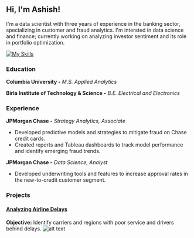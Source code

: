 ## Hi, I'm Ashish! 
I'm a data scientist with three years of experience in the banking sector, specializing in customer and fraud analytics. I'm intersted in data science and finance; currently working on analyzing investor sentiment and its role in portfolio optimization.

[![My Skills](https://skillicons.dev/icons?i=py,r,sklearn,tensorflow,postgres,mongodb,git)](https://skillicons.dev)
### Education
**Columbia University -** *M.S. Applied Analytics*

**Birla Institute of Technology & Science -** *B.E. Electrical and Electronics*

### Experience
**JPMorgan Chase -** *Strategy Analytics, Associate*
- Developed predictive models and strategies to mitigate fraud on Chase credit cards.
- Created reports and Tableau dashboards to track model performance and identify emerging fraud trends.

**JPMorgan Chase -** *Data Science, Analyst*
- Developed underwriting tools and features to increase approval rates in the new-to-credit customer segment.


### Projects
#### [Analyzing Airline Delays](https://ashishmathew98.github.io/AirlineDelays/)
**Objective:** Identify carriers and regions with poor service and drivers behind delays.
![alt text](./assets/images/us_hex_map.png)

